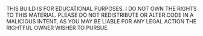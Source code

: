 THIS BUILD IS FOR EDUCATIONAL PURPOSES. I DO NOT OWN THE RIGHTS TO THIS MATERIAL. PLEASE DO NOT REDISTRIBUTE OR ALTER CODE IN A MALICIOUS INTENT, AS YOU MAY BE LIABLE FOR ANY LEGAL ACTION THE RIGHTFUL OWNER WISHER TO PURSUE.
